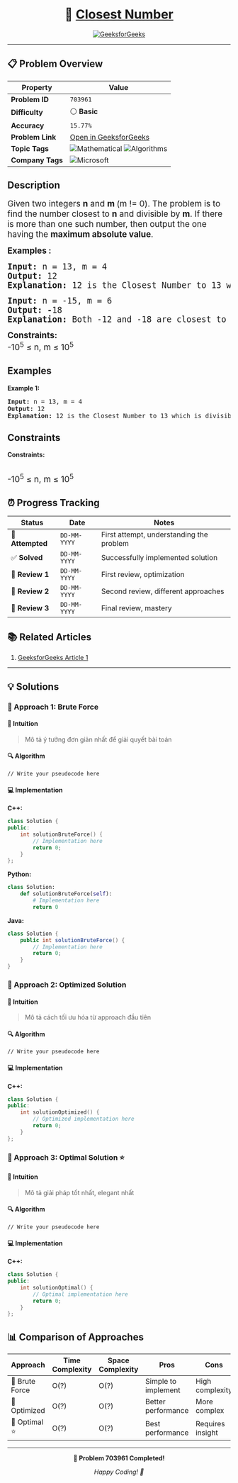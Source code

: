 <div align="center">

# 🧠 [Closest Number](https://www.geeksforgeeks.org/problems/closest-number5728/1)

[![GeeksforGeeks](<https://img.shields.io/badge/GeeksforGeeks-Problem-0F9D58?style=for-the-badge&logo=geeksforgeeks&logoColor=white>)](https://www.geeksforgeeks.org/problems/closest-number5728/1)

</div>

---

## 📋 Problem Overview

| Property | Value |
|----------|-------|
| **Problem ID** | `703961` |
| **Difficulty** | ⚪ **Basic** |
| **Accuracy** | `15.77%` |
| **Problem Link** | [Open in GeeksforGeeks](https://www.geeksforgeeks.org/problems/closest-number5728/1) |
| **Topic Tags** | ![Mathematical](https://img.shields.io/badge/-Mathematical-blue?style=flat-square) ![Algorithms](https://img.shields.io/badge/-Algorithms-blue?style=flat-square) |
| **Company Tags** | ![Microsoft](https://img.shields.io/badge/-Microsoft-orange?style=flat-square) |

## Description
<!-- description:start -->
<p><span style="font-size: 14pt;">Given two integers <strong>n</strong> and <strong>m </strong></span><span style="font-size: 18.6667px;">(m != 0)</span><span style="font-size: 14pt;">. The problem is to find the number closest to </span><strong style="font-size: 14pt;">n</strong><span style="font-size: 14pt;"> and divisible by </span><strong style="font-size: 14pt;">m</strong><span style="font-size: 14pt;">. If there is more than one such number, then output the one having the </span><strong style="font-size: 14pt;">maximum absolute value</strong><span style="font-size: 14pt;">.</span></p>
<p><span style="font-size: 14pt;"><strong>Examples :</strong></span></p>
<pre><span style="font-size: 14pt;"><strong>Input: </strong>n<strong> </strong>=<strong> </strong>13, m<strong> </strong>=<strong> </strong>4
<strong>Output: </strong>12
<strong>Explanation: </strong>12 is the Closest Number to 13 which is divisible by 4.</span></pre>
<pre><span style="font-size: 14pt;"><strong>Input:</strong> n<strong> </strong>= -15, m<strong> </strong>= 6
<strong>Output: -</strong>18
<strong>Explanation: </strong>Both -12 and -18 are closest to -15 and divisible by 6, but -18 has the maximum absolute value. So, output is -18.</span></pre>
<p><span style="font-size: 14pt;"><strong>Constraints:</strong></span><br /><span style="font-size: 14pt;">-10<sup>5</sup> ≤ n, m ≤ 10<sup>5</sup></span></p>
<!-- description:end -->

## Examples

<p><strong class="example">Example 1:</strong></p>
<pre>
<strong>Input:</strong> n = 13, m = 4
<strong>Output:</strong> 12
<strong>Explanation:</strong> 12 is the Closest Number to 13 which is divisible by 4.
</pre>

## Constraints

<p><strong>Constraints:</strong></p>
</span><br /><span style="font-size: 14pt;">-10<sup>5</sup> ≤ n, m ≤ 10<sup>5</sup></span></p>

## ⏰ Progress Tracking

| Status | Date | Notes |
|--------|------|-------|
| 🎯 **Attempted** | `DD-MM-YYYY` | First attempt, understanding the problem |
| ✅ **Solved** | `DD-MM-YYYY` | Successfully implemented solution |
| 🔄 **Review 1** | `DD-MM-YYYY` | First review, optimization |
| 🔄 **Review 2** | `DD-MM-YYYY` | Second review, different approaches |
| 🔄 **Review 3** | `DD-MM-YYYY` | Final review, mastery |

## 📚 Related Articles

1. [GeeksforGeeks Article 1](https://www.geeksforgeeks.org/find-number-closest-n-divisible-m/)

---

## 💡 Solutions

### 🥉 Approach 1: Brute Force

#### 📝 Intuition
> Mô tả ý tưởng đơn giản nhất để giải quyết bài toán

#### 🔍 Algorithm
```pseudo
// Write your pseudocode here
```

#### 💻 Implementation

**C++:**
```cpp
class Solution {
public:
    int solutionBruteForce() {
        // Implementation here
        return 0;
    }
};
```

**Python:**
```python
class Solution:
    def solutionBruteForce(self):
        # Implementation here
        return 0
```

**Java:**
```java
class Solution {
    public int solutionBruteForce() {
        // Implementation here
        return 0;
    }
}
```

### 🥈 Approach 2: Optimized Solution

#### 📝 Intuition
> Mô tả cách tối ưu hóa từ approach đầu tiên

#### 🔍 Algorithm
```pseudo
// Write your pseudocode here
```

#### 💻 Implementation

**C++:**
```cpp
class Solution {
public:
    int solutionOptimized() {
        // Optimized implementation here
        return 0;
    }
};
```

### 🥇 Approach 3: Optimal Solution ⭐

#### 📝 Intuition
> Mô tả giải pháp tốt nhất, elegant nhất

#### 🔍 Algorithm
```pseudo
// Write your pseudocode here
```

#### 💻 Implementation

**C++:**
```cpp
class Solution {
public:
    int solutionOptimal() {
        // Optimal implementation here
        return 0;
    }
};
```

## 📊 Comparison of Approaches

| Approach | Time Complexity | Space Complexity | Pros | Cons |
|----------|-----------------|------------------|------|------|
| 🥉 Brute Force | O(?) | O(?) | Simple to implement | High complexity |
| 🥈 Optimized   | O(?) | O(?) | Better performance | More complex |
| 🥇 Optimal ⭐  | O(?) | O(?) | Best performance | Requires insight |

---

<div align="center">

**🎯 Problem 703961 Completed!**

*Happy Coding! 🚀*

</div>
